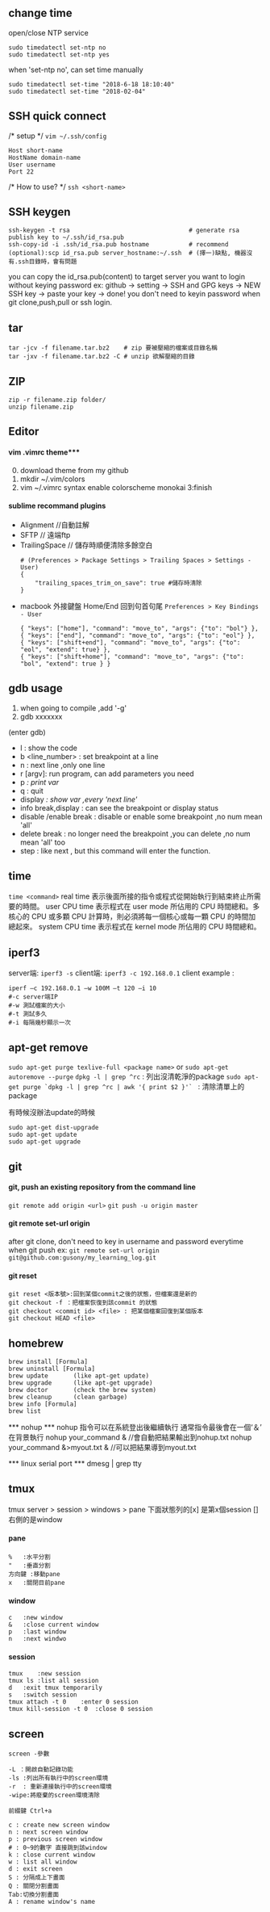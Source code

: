 ## change time
open/close NTP service
```
sudo timedatectl set-ntp no
sudo timedatectl set-ntp yes
```
when 'set-ntp no', can set time manually
```
sudo timedatectl set-time "2018-6-18 18:10:40"
sudo timedatectl set-time "2018-02-04"
```

## SSH quick connect
/* setup */
```vim ~/.ssh/config```
```
Host short-name
HostName domain-name
User username
Port 22
```
/* How to use? */
```ssh <short-name>```


## SSH keygen
```
ssh-keygen -t rsa                                 # generate rsa publish key to ~/.ssh/id_rsa.pub
ssh-copy-id -i .ssh/id_rsa.pub hostname           # recommend
(optional):scp id_rsa.pub server_hostname:~/.ssh  # (擇一)缺點, 機器沒有.ssh目錄時，會有問題
```
you can copy the id_rsa.pub(content) to target server you want to login without keying password
ex: github -> setting -> SSH and GPG keys -> NEW SSH key -> paste your key -> done!
you don't need to keyin password when git clone,push,pull or ssh login.

## tar
```
tar -jcv -f filename.tar.bz2    # zip 要被壓縮的檔案或目錄名稱
tar -jxv -f filename.tar.bz2 -C # unzip 欲解壓縮的目錄
```
## ZIP
```
zip -r filename.zip folder/
unzip filename.zip
```

## Editor
#### vim .vimrc theme***
0. download theme from my github
1. mkdir ~/.vim/colors
2. vim ~/.vimrc
    syntax enable
    colorscheme monokai
3:finish

#### sublime recommand plugins
* Alignment //自動註解
* SFTP // 遠端ftp
* TrailingSpace  // 儲存時順便清除多餘空白
    ```
    # (Preferences > Package Settings > Trailing Spaces > Settings - User)
    {
        "trailing_spaces_trim_on_save": true #儲存時清除
    }
    ```
* macbook 外接鍵盤 Home/End 回到句首句尾
```Preferences > Key Bindings - User```
    ```
    { "keys": ["home"], "command": "move_to", "args": {"to": "bol"} },
    { "keys": ["end"], "command": "move_to", "args": {"to": "eol"} },
    { "keys": ["shift+end"], "command": "move_to", "args": {"to": "eol", "extend": true} },
    { "keys": ["shift+home"], "command": "move_to", "args": {"to": "bol", "extend": true } }
    ```


## gdb usage
1. when going to compile ,add '-g'
2. gdb xxxxxxx

(enter gdb)
* l : show the code
* b <line_number> : set breakpoint at a line
* n : next line ,only one line
* r [argv]: run program, can add parameters you need
* p <var> : print var
* q : quit
* display <var> : show var ,every 'next line'
* info break,display : can see the breakpoint or display status
* disable /enable break <num> : disable or enable some breakpoint ,no num mean 'all'
* delete break <num> : no longer need the breakpoint ,you can delete ,no num mean 'all' too
* step : like next , but this command will enter the function.


## time
```time <command>```
real time 表示後面所接的指令或程式從開始執行到結束終止所需要的時間。
user CPU time 表示程式在 user mode 所佔用的 CPU 時間總和。多核心的 CPU 或多顆 CPU 計算時，則必須將每一個核心或每一顆 CPU 的時間加總起來。
system CPU time 表示程式在 kernel mode 所佔用的 CPU 時間總和。


## iperf3
server端: ```iperf3 -s```
client端: ```iperf3 -c 192.168.0.1```
client example :
```
iperf –c 192.168.0.1 –w 100M –t 120 –i 10
#-c server端IP
#-w 測試檔案的大小
#-t 測試多久
#-i 每隔幾秒顯示一次
```

## apt-get remove
```sudo apt-get purge texlive-full <package name>``` or ```sudo apt-get autoremove --purge```
```dpkg -l | grep ^rc``` : 列出沒清乾淨的package
```sudo apt-get purge `dpkg -l | grep ^rc | awk '{ print $2 }'` ``` : 清除清單上的package

有時候沒辦法update的時候
```
sudo apt-get dist-upgrade
sudo apt-get update
sudo apt-get upgrade
```
## git
#### git, push an existing repository from the command line
```git remote add origin <url>```
```git push -u origin master```


#### git remote set-url origin
after git clone, don't need to key in username and password everytime when git push
ex: ```git remote set-url origin git@github.com:gusony/my_learning_log.git```

#### git reset
```
git reset <版本號>:回到某個commit之後的狀態，但檔案還是新的
git checkout -f ：把檔案恢復到該commit 的狀態
git checkout <commit id> <file> : 把某個檔案回復到某個版本
git checkout HEAD <file>
```

## homebrew
```
brew install [Formula]
brew uninstall [Formula]
brew update       (like apt-get update)
brew upgrade      (like apt-get upgrade)
brew doctor       (check the brew system)
brew cleanup      (clean garbage)
brew info [Formula]
brew list
```

*** nohup ***
nohup 指令可以在系統登出後繼續執行
通常指令最後會在一個‘＆’ 在背景執行
nohup your_command & //會自動把結果輸出到nohup.txt
nohup your_command &>myout.txt &  //可以把結果導到myout.txt

*** linux serial port ***
dmesg | grep tty

## tmux
tmux server > session > windows > pane
下面狀態列的[x] 是第x個session
[]右側的是window

#### pane
```
%   :水平分割
"   :垂直分割
方向鍵 :移動pane
x   :關閉目前pane
```
#### window
```
c   :new window
&   :close current window
p   :last window
n   :next windwo
```
#### session
```
tmux    :new session
tmux ls :list all session
d   :exit tmux temporarily
s   :switch session
tmux attach -t 0    :enter 0 session
tmux kill-session -t 0  :close 0 session
```
## screen
```screen -參數```
```
-L ：開啟自動記錄功能
-ls :列出所有執行中的screen環境
-r  : 重新連接執行中的screen環境
-wipe:將廢棄的screen環境清除
```
```前綴鍵 Ctrl+a```
```
c : create new screen window
n : next screen window
p : previous screen window
# : 0~9的數字 直接跳到該window
k : close current window
w : list all window
d : exit screen
S : 分隔成上下畫面
Q : 關閉分割畫面
Tab:切換分割畫面
A : rename window's name
```
